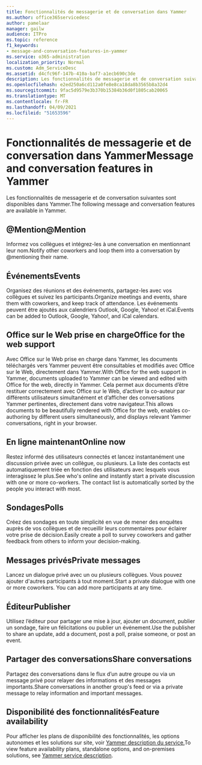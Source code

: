 ```yaml
---
title: Fonctionnalités de messagerie et de conversation dans Yammer
ms.author: office365servicedesc
author: pamelaar
manager: gailw
audience: ITPro
ms.topic: reference
f1_keywords:
- message-and-conversation-features-in-yammer
ms.service: o365-administration
localization_priority: Normal
ms.custom: Adm_ServiceDesc
ms.assetid: d4cfc96f-147b-410a-baf7-a1ecb690c3de
description: Les fonctionnalités de messagerie et de conversation suivantes sont disponibles dans Yammer.
ms.openlocfilehash: e2ed250a6cd112a0fe8e8ca18da8b3565b8a32d4
ms.sourcegitcommit: 9fac5d9579e3b370b15384b36d0f1805cab20065
ms.translationtype: MT
ms.contentlocale: fr-FR
ms.lasthandoff: 04/09/2021
ms.locfileid: "51653596"
---
```

# <a name="message-and-conversation-features-in-yammer"></a><span data-ttu-id="950d6-103">Fonctionnalités de messagerie et de conversation dans Yammer</span><span class="sxs-lookup"><span data-stu-id="950d6-103">Message and conversation features in Yammer</span></span>

<span data-ttu-id="950d6-104">Les fonctionnalités de messagerie et de conversation suivantes sont disponibles dans Yammer.</span><span class="sxs-lookup"><span data-stu-id="950d6-104">The following message and conversation features are available in Yammer.</span></span>
  
## <a name="mention"></a><span data-ttu-id="950d6-105">@Mention</span><span class="sxs-lookup"><span data-stu-id="950d6-105">@Mention</span></span>

<span data-ttu-id="950d6-106">Informez vos collègues et intégrez-les à une conversation en mentionnant leur nom.</span><span class="sxs-lookup"><span data-stu-id="950d6-106">Notify other coworkers and loop them into a conversation by @mentioning their name.</span></span>

## <a name="events"></a><span data-ttu-id="950d6-107">Événements</span><span class="sxs-lookup"><span data-stu-id="950d6-107">Events</span></span>

<span data-ttu-id="950d6-108">Organisez des réunions et des événements, partagez-les avec vos collègues et suivez les participants.</span><span class="sxs-lookup"><span data-stu-id="950d6-108">Organize meetings and events, share them with coworkers, and keep track of attendance.</span></span> <span data-ttu-id="950d6-109">Les événements peuvent être ajoutés aux calendriers Outlook, Google, Yahoo! et iCal.</span><span class="sxs-lookup"><span data-stu-id="950d6-109">Events can be added to Outlook, Google, Yahoo!, and iCal calendars.</span></span>
  
## <a name="office-for-the-web-support"></a><span data-ttu-id="950d6-110">Office sur le Web prise en charge</span><span class="sxs-lookup"><span data-stu-id="950d6-110">Office for the web support</span></span>

<span data-ttu-id="950d6-111">Avec Office sur le Web prise en charge dans Yammer, les documents téléchargés vers Yammer peuvent être consultables et modifiés avec Office sur le Web, directement dans Yammer.</span><span class="sxs-lookup"><span data-stu-id="950d6-111">With Office for the web support in Yammer, documents uploaded to Yammer can be viewed and edited with Office for the web, directly in Yammer.</span></span> <span data-ttu-id="950d6-112">Cela permet aux documents d’être restituer correctement avec Office sur le Web, d’activer la co-auteur par différents utilisateurs simultanément et d’afficher des conversations Yammer pertinentes, directement dans votre navigateur.</span><span class="sxs-lookup"><span data-stu-id="950d6-112">This allows documents to be beautifully rendered with Office for the web, enables co-authoring by different users simultaneously, and displays relevant Yammer conversations, right in your browser.</span></span>

## <a name="online-now"></a><span data-ttu-id="950d6-113">En ligne maintenant</span><span class="sxs-lookup"><span data-stu-id="950d6-113">Online now</span></span>

<span data-ttu-id="950d6-p103">Restez informé des utilisateurs connectés et lancez instantanément une discussion privée avec un collègue, ou plusieurs. La liste des contacts est automatiquement triée en fonction des utilisateurs avec lesquels vous interagissez le plus.</span><span class="sxs-lookup"><span data-stu-id="950d6-p103">See who's online and instantly start a private discussion with one or more co-workers. The contact list is automatically sorted by the people you interact with most.</span></span>

## <a name="polls"></a><span data-ttu-id="950d6-116">Sondages</span><span class="sxs-lookup"><span data-stu-id="950d6-116">Polls</span></span>

<span data-ttu-id="950d6-117">Créez des sondages en toute simplicité en vue de mener des enquêtes auprès de vos collègues et de recueillir leurs commentaires pour éclairer votre prise de décision.</span><span class="sxs-lookup"><span data-stu-id="950d6-117">Easily create a poll to survey coworkers and gather feedback from others to inform your decision-making.</span></span>
  
## <a name="private-messages"></a><span data-ttu-id="950d6-118">Messages privés</span><span class="sxs-lookup"><span data-stu-id="950d6-118">Private messages</span></span>

<span data-ttu-id="950d6-p104">Lancez un dialogue privé avec un ou plusieurs collègues. Vous pouvez ajouter d'autres participants à tout moment.</span><span class="sxs-lookup"><span data-stu-id="950d6-p104">Start a private dialogue with one or more coworkers. You can add more participants at any time.</span></span>

## <a name="publisher"></a><span data-ttu-id="950d6-121">Éditeur</span><span class="sxs-lookup"><span data-stu-id="950d6-121">Publisher</span></span>

<span data-ttu-id="950d6-122">Utilisez l’éditeur pour partager une mise à jour, ajouter un document, publier un sondage, faire un félicitations ou publier un événement.</span><span class="sxs-lookup"><span data-stu-id="950d6-122">Use the publisher to share an update, add a document, post a poll, praise someone, or post an event.</span></span>
    
## <a name="share-conversations"></a><span data-ttu-id="950d6-123">Partager des conversations</span><span class="sxs-lookup"><span data-stu-id="950d6-123">Share conversations</span></span>

<span data-ttu-id="950d6-124">Partagez des conversations dans le flux d’un autre groupe ou via un message privé pour relayer des informations et des messages importants.</span><span class="sxs-lookup"><span data-stu-id="950d6-124">Share conversations in another group's feed or via a private message to relay information and important messages.</span></span>
  
## <a name="feature-availability"></a><span data-ttu-id="950d6-125">Disponibilité des fonctionnalités</span><span class="sxs-lookup"><span data-stu-id="950d6-125">Feature availability</span></span>

<span data-ttu-id="950d6-126">Pour afficher les plans de disponibilité des fonctionnalités, les options autonomes et les solutions sur site, voir [Yammer description du service.](yammer-service-description.md)</span><span class="sxs-lookup"><span data-stu-id="950d6-126">To view feature availability plans, standalone options, and on-premises solutions, see [Yammer service description](yammer-service-description.md).</span></span>
  
